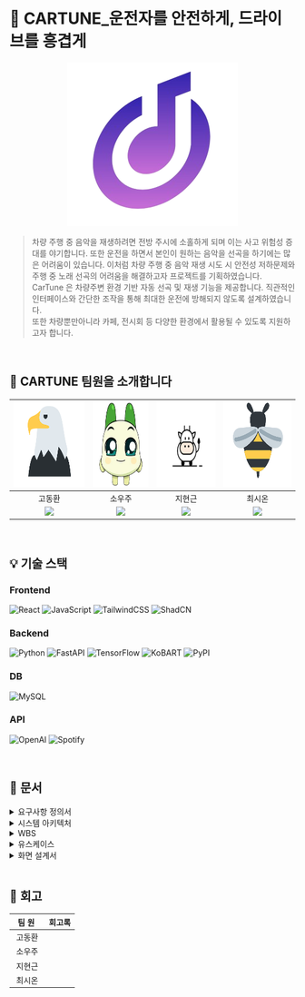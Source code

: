 # 🚙 CARTUNE_운전자를 안전하게, 드라이브를 흥겹게

<p align="center">
  <img src="https://github.com/Tune-Manner/CarTune/blob/dev/img/cartoon-logo.png" alt="CarTune 로고">
</p>


> 차량 주행 중 음악을 재생하려면 전방 주시에 소홀하게 되며 이는 사고 위험성 증대를 야기합니다. 또한 운전을 하면서 본인이 원하는 음악을 선곡을 하기에는 많은 어려움이 있습니다.
> 이처럼 차량 주행 중 음악 재생 시도 시 안전성 저하문제와 주행 중 노래 선곡의 어려움을 해결하고자 프로젝트를 기획하였습니다.
> <br> CarTune 은 차량주변 환경 기반 자동 선곡 및 재생 기능을 제공합니다. 직관적인 인터페이스와 간단한 조작을 통해 최대한 운전에 방해되지 않도록 설계하였습니다.
> <br> 또한 차량뿐만아니라 카페, 전시회 등 다양한 환경에서 활용될 수 있도록 지원하고자 합니다.


<br>

## 👋 CARTUNE 팀원을 소개합니다

| <img src = "https://github.com/Tune-Manner/CarTune/blob/dev/img/%EB%8F%99%ED%99%98.png?raw=true" height=150/>|  <img src = "https://github.com/Tune-Manner/CarTune/blob/dev/img/%EC%9A%B0%EC%A3%BC.png?raw=true" height=150/>| <img src = "https://raw.githubusercontent.com/beyond-sw-camp/be04-4th-OmokNoonE-OnionHotSayYo/main/README_IMAGE/contributors/%EC%A7%80%ED%98%84%EA%B7%BC.png?raw=true" height=150/> |<img src = "https://github.com/Tune-Manner/CarTune/blob/dev/img/%EC%8B%9C%EC%98%A8.png?raw=true" height=150/> | 
| :----------------------------------------------------------: | :----------------------------------------------------------: | :----------------------------------------------------------: | :----------------------------------------------------------: | 
|                            고동환                            |                            소우주                            |                            지현근                            |                            최시온                          | 
| [<img src="https://img.shields.io/badge/Github-Link-181717?logo=Github">](https://github.com/eurdream98) | [<img src="https://img.shields.io/badge/Github-Link-181717?logo=Github">](https://github.com/helloItsUniverse) |  [<img src="https://img.shields.io/badge/Github-Link-181717?logo=Github">](https://github.com/jihyeongeun) | [<img src="https://img.shields.io/badge/Github-Link-181717?logo=Github">](https://github.com/sisology) |





<br>

## 💡 기술 스택

### Frontend

![React](https://img.shields.io/badge/React-20232A?logo=react&logoColor=61DAFB)
![JavaScript](https://img.shields.io/badge/JavaScript-F7DF1E.svg?&logo=javascript&logoColor=black)
![TailwindCSS](https://img.shields.io/badge/TailwindCSS-38B2AC?logo=tailwind-css&logoColor=white)
![ShadCN](https://img.shields.io/badge/ShadCN-000000?logo=shadcn&logoColor=white)

### Backend
![Python](https://img.shields.io/badge/Python_3.10-3776AB?logo=python&logoColor=white)
![FastAPI](https://img.shields.io/badge/FastAPI-009688?logo=fastapi&logoColor=white)
![TensorFlow](https://img.shields.io/badge/TensorFlow-FF6F00?logo=tensorflow&logoColor=white)
![KoBART](https://img.shields.io/badge/KoBART-000000?logo=data:image/png;base64,iVBORw0KGgoAAAANSUhEUgAAABAAAAAQCAYAAAAf8/9hAAABRUlEQVR42o2SQUvDQBBFz6NpaGgkIpCSyGErj5MysbFYW5Ca2loKkDoAytbeCsrgZGI3LysbfXxuYt7F2Lq+N/NvHkz5uAB9Aie7AsFvwg3HNd/XQsP8KOc9HcEAL8zANPPII0nECmfW5Af96vd63fbEkmHQ+X1Dqt9BuK4ZAZEV7wnEE6QLd+QIoPLxWXkiKrAw3xKWWIIHLJgXfsgnAIp4So7pkdnDdEKv8tMkpIHkgWOBujfMSF0znETJnGHi3hP7TxsKPMy4I4g+KbdqzXgXCA0M1guReERpKJTG/WZRZHARcK4TLQpG5XIw2j6KuFAHzx8Pr3QnDSUVPUCV2TdxUHpKo7Y7mQik22d0N0UHCuztJe5aqaz7k9B40VVU0hb71c7/63dQOhg3qcfT6uM1AAwgAAAABJRU5ErkJggg==&logoColor=white)
![PyPI](https://img.shields.io/badge/PyPI-3775A9?logo=pypi&logoColor=white)

### DB

![MySQL](https://img.shields.io/badge/MySQL-4479A1?logo=mysql&logoColor=white)

### API

![OpenAI](https://img.shields.io/badge/OpenAI-412991?logo=openai&logoColor=white)
![Spotify](https://img.shields.io/badge/Spotify-1DB954?logo=spotify&logoColor=white)

<br>


## 📃 문서
<details>
  <summary>요구사항 정의서</summary>
<img width="991" alt="image" src="https://github.com/Tune-Manner/CarTune/blob/dev/img/%EC%9A%94%EA%B5%AC%EC%82%AC%ED%95%AD%20%EC%A0%95%EC%9D%98%EC%84%9C.png">
  https://docs.google.com/spreadsheets/d/1ZMqBu60fOUanpbbfe5xYt766vnxtXcyCJNplzruAmJQ/edit?gid=0#gid=0
</details>


<details>
  <summary>시스템 아키텍처</summary>
 
<img width="991" alt="image" src="https://github.com/Tune-Manner/CarTune/blob/dev/img/CarTune%20%EC%86%8C%ED%94%84%ED%8A%B8%EC%9B%A8%EC%96%B4%20%EC%95%84%ED%82%A4%ED%85%8D%EC%B2%98.png">
</details>



<details>
  <summary>WBS</summary>
 
![WBS](https://github.com/Tune-Manner/CarTune/blob/dev/img/wbs.png)
https://docs.google.com/spreadsheets/d/1ZMqBu60fOUanpbbfe5xYt766vnxtXcyCJNplzruAmJQ/edit?gid=0#gid=0
</details>

<details>
  <summary>유스케이스</summary>
 
![유스케이스](https://github.com/Tune-Manner/CarTune/blob/dev/img/%EC%9C%A0%EC%8A%A4%EC%BC%80%EC%9D%B4%EC%8A%A4.png)
</details>

<details>
  <summary>화면 설계서</summary>
 
<img width="1050" alt="image" src="https://github.com/Tune-Manner/CarTune/blob/dev/img/%ED%99%94%EB%A9%B4%20%EC%84%A4%EA%B3%84.png">
</details>

<br>

## 🤔 회고

| &nbsp;&nbsp;팀&nbsp;원&nbsp;&nbsp;&nbsp; | 회고록 |
| :--------------------------------------: | ------ |
|                 고동환                 | |
|                 소우주                 | |
|                  지현근                | |
|                  최시온                | |


